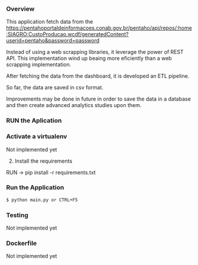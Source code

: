### Overview

This application fetch data from the https://pentahoportaldeinformacoes.conab.gov.br/pentaho/api/repos/:home:SIAGRO:CustoProducao.wcdf/generatedContent?userid=pentaho&password=password

Instead of using a web scrapping libraries, it leverage the power of REST API. This implementation wind up beaing more eficiently than a web scrapping implementation. 

After fetching the data from the dashboard, it is developed an ETL pipeline.

So far, the data are saved in csv format.

Improvements may be done in future in order to save the data in a database and then create advanced analytics studies upon them.

### RUN the Aplication

### Activate a virtualenv

Not implemented yet

2. Install the requirements

RUN -> pip install -r requirements.txt


### Run the Application

```sh
$ python main.py or CTRL+F5
```


### Testing

Not implemented yet


### Dockerfile

Not implemented yet

